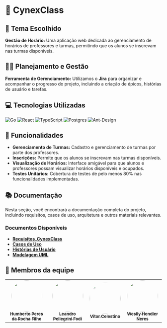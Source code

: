 # 📒 CynexClass

## 📅 Tema Escolhido
**Gestão de Horário:** Uma aplicação web dedicada ao gerenciamento de horários de professores e turmas, permitindo que os alunos se inscrevam nas turmas disponíveis.

## ✍🏻 Planejamento e Gestão
**Ferramenta de Gerenciamento:** Utilizamos o **Jira** para organizar e acompanhar o progresso do projeto, incluindo a criação de épicos, histórias de usuário e tarefas.

## 💻 Tecnologias Utilizadas

  ![Go](https://img.shields.io/badge/go-%2300ADD8.svg?style=for-the-badge&logo=go&logoColor=white) ![React](https://img.shields.io/badge/react-%2320232a.svg?style=for-the-badge&logo=react&logoColor=%2361DAFB) ![TypeScript](https://img.shields.io/badge/typescript-%23007ACC.svg?style=for-the-badge&logo=typescript&logoColor=white) ![Postgres](https://img.shields.io/badge/postgres-%23316192.svg?style=for-the-badge&logo=postgresql&logoColor=white) ![Ant-Design](https://img.shields.io/badge/-AntDesign-%230170FE?style=for-the-badge&logo=ant-design&logoColor=white) 

## 🚀 Funcionalidades
- **Gerenciamento de Turmas:** Cadastro e gerenciamento de turmas por parte dos professores.
- **Inscrições:** Permite que os alunos se inscrevam nas turmas disponíveis.
- **Visualização de Horários:** Interface amigável para que alunos e professores possam visualizar horários disponíveis e ocupados.
- **Testes Unitários:** Cobertura de testes de pelo menos 80% nas funcionalidades implementadas.

## 📚 Documentação

Nesta seção, você encontrará a documentação completa do projeto, incluindo requisitos, casos de uso, arquitetura e outros materiais relevantes.

### Documentos Disponíveis
- **[Requisitos_CynexClass](https://github.com/user-attachments/files/17424718/Requisitos_CynexClass.pdf)**
- **[Casos de Uso](link-para-o-documento)**
- **[Histórias de Usuário](link-para-o-documento)**
- **[Modelagem UML](link-para-o-documento)**

## 👥 Membros da equipe

<table align="center">
  <tr>
    <td align="center"><a href="https://github.com/humberto-peres"><img style="border-radius: 50%;" src="https://avatars.githubusercontent.com/u/118866895?s=400&u=a12412e21705d58ab604be67c1e1431c80174b64&v=4" width="100px;" /><br /><sub><b>Humberto Peres da Rocha Filho</b></sub></a><br /><a href="https://github.com/humberto-peres" title="Humberto Peres da Rocha Filho"></a></td>
    <td align="center"><a href="https://github.com/Pellegr1n1"><img style="border-radius: 50%;" src="https://avatars.githubusercontent.com/u/119978954?v=4" width="100px;"/><br /><sub><b>Leandro Pellegrini Fodi</b></sub></a><br /><a href="https://github.com/Pellegr1n1" title="Leandro Pellegrini Fodi"></a></td>
    <td align="center"><a href="https://github.com/v0cs"><img style="border-radius: 50%;" src="https://avatars.githubusercontent.com/u/104214178?v=4" width="100px;"/><br /><sub><b>Vítor Celestino</b></sub></a><br /><a href="https://github.com/v0cs" title="Vítor Celestino"></a></td>
    <td align="center"><a href="https://github.com/WesllyHn"><img style="border-radius: 50%;" src="https://avatars.githubusercontent.com/u/117309594?v=4" width="100px;"/><br /><sub><b>Weslly Hendler Neres</b></sub></a><br /><a href=https://github.com/WesllyHn" title="Weslly Hendler Neres"></a></td>
  </tr>
</table>
